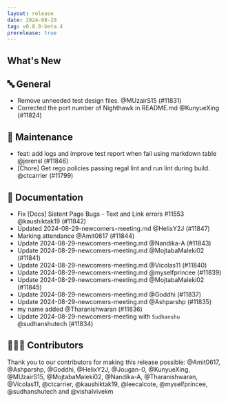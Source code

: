 ```yaml
---
layout: release
date: 2024-08-29
tag: v0.8.0-beta.4
prerelease: true
---
```


## What's New
## 🔤 General
- Remove unneeded test design files. @MUzairS15 (#11831)
- Corrected the port number of Nighthawk in README.md @KunyueXing (#11824)

## 🧰 Maintenance

- feat: add logs and improve test report when fail using markdown table @jerensl (#11846)
- [Chore] Get rego policies passing regal lint and run lint during build. @ctcarrier (#11799)

## 📖 Documentation

- Fix [Docs] Sistent Page Bugs - Text and Link errors #11553 @kaushiktak19 (#11842)
- Updated 2024-08-29-newcomers-meeting.md @HelixY2J (#11847)
- Marking attendance @Amit0617 (#11844)
- Update 2024-08-29-newcomers-meeting.md @Nandika-A (#11843)
- Update 2024-08-29-newcomers-meeting.md @MojtabaMaleki02 (#11841)
- Update 2024-08-29-newcomers-meeting.md @Vicolas11 (#11840)
- Update 2024-08-29-newcomers-meeting.md @myselfprincee (#11839)
- Update 2024-08-29-newcomers-meeting.md @MojtabaMaleki02 (#11845)
- Update 2024-08-29-newcomers-meeting.md @Goddhi (#11837)
- Update 2024-08-29-newcomers-meeting.md @Ashparshp (#11835)
- my name added @Tharanishwaran (#11836)
- Update 2024-08-29-newcomers-meeting with `Sudhanshu` @sudhanshutech (#11834)

## 👨🏽‍💻 Contributors

Thank you to our contributors for making this release possible:
@Amit0617, @Ashparshp, @Goddhi, @HelixY2J, @Jougan-0, @KunyueXing, @MUzairS15, @MojtabaMaleki02, @Nandika-A, @Tharanishwaran, @Vicolas11, @ctcarrier, @kaushiktak19, @leecalcote, @myselfprincee, @sudhanshutech and @vishalvivekm
